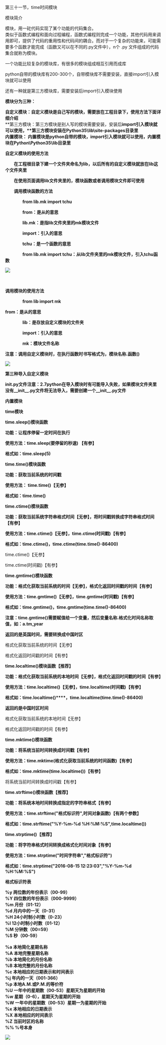 第三十一节，time时间模块


模块简介

模块，用一砣代码实现了某个功能的代码集合。 <br />类似于函数式编程和面向过程编程，函数式编程则完成一个功能，其他代码用来调用即可，提供了代码的重用性和代码间的耦合。而对于一个复杂的功能来，可能需要多个函数才能完成（函数又可以在不同的.py文件中），n个 .py 文件组成的代码集合就称为模块。

一个功能比较复杂的模块库，有很多的模块组成相互引用而成库

python自带的模块库有200-300个，自带模块库不需要安装，直接import引入模块就可以使用

还有一种就是第三方模块库，需要安装后import引入模块使用

 

**模块分为三种：**

**自定义模块：自定义模块是自己写的模块，需要放在工程目录下，使用方法下面详细介绍**<br />**第三方模块：第三方模块是别人写的模块需要安装，安装后<strong>import引入模块就可以使用，**第三方模块安装在Python35\lib\site-packages目录里</strong><br />**内置模块： 内置模块是python自带的模块，import引入模块就可以使用，内置模块在Python\Python35\lib目录里**

 

**<strong>自定义模块的使用方法**</strong>

**<strong>　　在工程根目录下建一个文件夹命名为lib，以后所有的自定义模块就放在lib这个文件夹里**</strong>

**<strong>　　在使用页面调用<strong><strong>lib文件夹里的，模块函数或者调用模块文件即可使用**</strong></strong></strong>

**<strong><strong><strong>　　调用模块函数的方法**</strong></strong></strong>

**<strong><strong><strong>　　　　from lib.mk import tchu**</strong></strong></strong>

**<strong><strong><strong>　　　　from：是从的意思**</strong></strong></strong>

**<strong><strong><strong>　　　　lib.mk：是指lib文件夹里的mk模块文件**</strong></strong></strong>

**<strong><strong><strong>　　　　import：引入的意思**</strong></strong></strong>

**<strong><strong><strong>　　　　tchu：是一个函数的意思**</strong></strong></strong>

**<strong><strong><strong>　　　　<strong><strong><strong><strong>from lib.mk import tchu：从lib文件夹里的mk模块文件，引入tchu函数**</strong></strong></strong></strong></strong></strong></strong>

![](https://images2015.cnblogs.com/blog/955761/201608/955761-20160822140229511-179799837.png)

　　　

**调用模块的使用方法**

 　　　　**from lib import mk**

**<strong><strong><strong><strong>from：是从的意思**</strong></strong></strong></strong>

**<strong><strong><strong><strong>　　　　<strong>lib：是存放自定义模块的文件夹**</strong></strong></strong></strong></strong>

**<strong><strong><strong><strong><strong>　　　　<strong><strong><strong><strong>import：引入的意思**</strong></strong></strong></strong></strong></strong></strong></strong></strong>

 　　　　**mk：模块文件名称**

**注意：<strong>调用自定义模块时，在执行函数时书写格式为，模块名称.函数()**</strong>

 ![](https://images2015.cnblogs.com/blog/955761/201608/955761-20160822141815808-237775393.png)

 

**第三种导入自定义模块**

**<strong>__init__.py文件**注意：2.7python在导入模块时有可能导入失败，如果模块文件夹里没有__init__.py文件将无法导入，需要创建一个__init__.py文件</strong>

 

**内置模块**

**time模块**

**time.sleep()模块函数<strong><br />**</strong>

**功能：让程序停留一定时间在执行**

**使用方法：<strong>time.sleep(要停留的秒速) 【<strong><strong>有参**</strong>】</strong></strong>

**<strong>格式如：<strong>time.sleep(5)**</strong></strong>

 

**time.time()<strong>模块函数**</strong>

**功能：获取当前系统的时间戳**

**使用方法：<strong> time.time()【<strong><strong>无参**</strong>】</strong></strong>

**<strong>格式如：time.time()<strong><br />**</strong></strong>

 

**time.ctime()模块函数**

**功能：获取当前系统字符串格式时间【无参】，将时间戳转换成字符串格式时间【有参】**

**使用方法：<strong>time.ctime()【<strong><strong>无参**</strong>】，**<strong>time.ctime(时间戳)【有参】**</strong></strong></strong>

**格式如：<strong>time.ctime()，<strong><strong>time.ctime(time.time()-86400)**</strong></strong></strong>

time.ctime()【无参】

time.ctime(时间戳)【有参】

 

**time.gmtime()模块函数**

**功能：格式化获取当前系统的时间【无参】，格式化返回时间戳的时间【有参】**

**使用方法：time.gmtime()【无参】，time.gmtime(时间戳)【有参】<br />**

**格式如：<strong>time.gmtime()，<strong>time.gmtime(<strong><strong><strong><strong>time.time()-86400**</strong></strong></strong>)</strong></strong></strong>

**<strong><strong>注意：<strong><strong>time.gmtime()需要赋值给一个变量，然后变量名称.格式化时间名称取值，如：a.tm_year**</strong></strong></strong></strong>

**<strong><strong><strong><strong>返回的是英国时间，需要转换成中国时区**</strong></strong></strong></strong>

格式化获取当前系统的时间【无参】

格式化返回时间戳的时间【有参】

 

**time.localtime()模块函数【推荐】**

**功能：格式化获取当前系统的本地时间【无参】，格式化返回时间戳的时间【有参】**

**使用方法：<strong>time.localtime()**【无参】，**time.localtime(时间戳)**【有参】<br /></strong>

**格式如：<strong>time.localtime()****，<strong>time.localtime(<strong><strong><strong><strong><strong><strong><strong>time.time()-86400**</strong></strong></strong></strong></strong></strong>)</strong></strong></strong>

**<strong><strong>返回的是中国时区时间**</strong></strong>

格式化获取当前系统的本地时间【无参】

格式化返回时间戳的时间【有参】

 

**time.mktime()模块函数**

**功能：将系统当前时间转换成时间戳【有参】**

**使用方法：time.mktime(<strong>格式化获取当前系统的时间函数**)【有参】<br /></strong>

**格式如：time.mktime(time.localtime())【有参】<strong><br />**</strong>

将系统当前时间转换成时间戳【有参】

 

**time.strftime()模块函数【推荐】**

**功能：将系统本地时间转换成指定的字符串格式【有参】**

**使用方法：<strong>time.strftime("格式标识符",时间对象函数)【有两个参数】**<br /></strong>

**格式如：time.strftime("%Y-%m-%d %H:%M:%S",time.localtime())**

 

**time.strptime()【推荐】**

**功能：将字符串格式时间转换成格式化时间对象【有参】**

**使用方法：<strong>time.strptime("时间字符串","<strong><strong>格式标识符**</strong>")</strong><br /></strong>

**格式如：time.strptime("2016-08-15 12:23:03","%Y-%m-%d %H:%M:%S")**

**<strong><strong><strong>格式标识符表**</strong></strong></strong>

**<strong><strong><strong>%y 两位数的年份表示（00-99）<br />%Y 四位数的年份表示（000-9999）<br />%m 月份（01-12）<br />%d 月内中的一天（0-31）<br />%H 24小时制小时数（0-23）<br />%I 12小时制小时数（01-12） <br />%M 分钟数（00=59）<br />%S 秒（00-59）<br /><br />%a 本地简化星期名称<br />%A 本地完整星期名称<br />%b 本地简化的月份名称<br />%B 本地完整的月份名称<br />%c 本地相应的日期表示和时间表示<br />%j 年内的一天（001-366）<br />%p 本地A.M.或P.M.的等价符<br />%U 一年中的星期数（00-53）星期天为星期的开始<br />%w 星期（0-6），星期天为星期的开始<br />%W 一年中的星期数（00-53）星期一为星期的开始<br />%x 本地相应的日期表示<br />%X 本地相应的时间表示<br />%Z 当前时区的名称<br />%% %号本身**</strong></strong></strong>

 ![](https://images2015.cnblogs.com/blog/955761/201608/955761-20160820164833578-1396885577.png)
